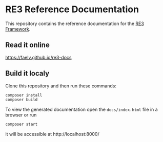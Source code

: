 # RE3 Reference Documentation
This repository contains the reference documentation for the [RE3 Framework](https://github.com/faelv/re3).

## Read it online
https://faelv.github.io/re3-docs

## Build it localy
Clone this repository and then run these commands:
```bash
composer install
composer build
```
To view the generated documentation open the `docs/index.html` file in a browser or run
```bash
composer start
```
it will be accessible at http://localhost:8000/
